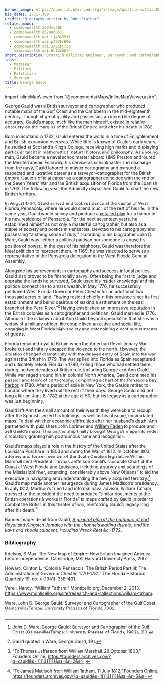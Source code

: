 ```yaml
---
banner_image: https://quod.lib.umich.edu/cgi/i/image/api/tile/wcl1ic:8328:WCL008397/5367,497,7211,3951/full/0/default.jpg
bio_dates: 1731-1789
credit: "Biography written by John Prather"
related_maps:
  - commonwealth:z603vv386
  - commonwealth:q524nd05z
  - commonwealth-oai:rj434391f
  - commonwealth-oai:p267br69m
  - commonwealth-oai:3x81bj73g
  - commonwealth-oai:bk12d854x
short_description: Scottish military engineer, surveyor, and cartographer
tags:
  - Mapmaker
  - Military
  - Politician
  - Surveyor
title: George Gauld
---
```


import InlineMapViewer from "@components/Maps/InlineMapViewer.astro";

George Gauld was a British surveyor and cartographer who produced notable maps of the Gulf Coast and the Caribbean in the mid-eighteenth century. Though of great quality and possessing an incredible degree of accuracy, Gauld’s maps, much like the man himself, existed in relative obscurity on the margins of the British Empire until after his death in 1782.

Born in Scotland in 1732, Gauld entered the world in a time of Enlightenment and British expansion overseas. While little is known of Gauld’s early years, he studied at Scotland’s King’s College, receiving high marks and displaying particular talent in mathematics, natural history, and philosophy. As a young man, Gauld became a naval schoolmaster aboard HMS Preston and toured the Mediterranean. Following his service as schoolmaster and discharge from the navy, Gauld labored to master cartography and pursued a respected and lucrative career as a surveyor-cartographer for the British Empire. Gauld’s official career as a cartographer coincided with the end of the Seven Years’ War and the British acquisition of Florida from the Spanish in 1763. The following year, the Admiralty dispatched Gauld to chart the new British territory.

In August 1764, Gauld arrived and took residence at the capital of West Florida, Pensacola, where he would spend much of the rest of his life. In the same year, Gauld would survey and produce a [detailed plan](/maps/commonwealth:q524nd05z) for a harbor in his new residence of Pensacola. For the next seventeen years, he established himself as not only a masterful cartographer, but also as a staple of society and politics in Pensacola. Devoted to his cartography and possessing “a strong sense of duty,” according to his biographer John D. Ware, Gauld was neither a political partisan nor someone to abuse his position of power.[^1] In the eyes of his neighbors, Gauld was therefore the ideal politician to represent them. In 1769, he was selected to serve as a representative of the Pensacola delegation to the West Florida General Assembly.

<InlineMapViewer identifier="commonwealth__q524nd05z" />

Alongside his achievements in cartography and success in local politics, Gauld also proved to be financially savvy. Often being the first to judge and appraise the lands he surveyed, Gauld used his insider knowledge and his political connections to amass wealth. In May 1776, he successfully petitioned West Florida Governor Peter Chester for an additional two thousand acres of land, “having resided chiefly in this province since its first establishment and being desirous of making a settlement on the east branch of the Peral River.”[^2] Having established an impressive reputation in the British colonies as a cartographer and politician, Gauld married in 1776. Although little is known about Ann Gauld beyond speculation that she was a widow of a military officer, the couple lived an active and social life, engaging in West Florida high society and entertaining a continuous stream of guests.

Florida remained loyal to Britain when the American Revolutionary War broke out and initially escaped the violence to the north. However, the situation changed dramatically with the delayed entry of Spain into the war against the British in 1779. The war spilled into Florida as Spain recaptured and ultimately retook Florida in 1780, exiling those who had settled there during the two decades of British rule, including George and Ann Gauld. While war raged around him in colonial North America, Gauld continued his passion and talent of cartography, completing [a chart of the Pensacola bay harbor](/maps/commonwealth:z603vv386) in 1780. After a period of exile in New York, the Gaulds retired to London where they lived out the rest of their days. George Gauld died not long after on June 8, 1782 at the age of 50, but his legacy as a cartographer was just beginning.

Gauld left Ann the small amount of their wealth they were able to recoup after the Spanish seized his holdings, as well as his obscure, uncirculated maps. To deal with her economic difficulties after her husband’s death, Ann partnered with publishers John Lorimer and [William Faden](/people/william-faden) to produce and sell Gauld’s maps. This partnership finally brought George’s maps into wider circulation, granting him posthumous fame and recognition.

Gauld’s maps played a role in the history of the United States after the Louisiana Purchase in 1803 and during the War of 1812. In October 1803, attorney and former member of the South Carolina legislature William Marshall sent President Thomas Jefferson Gauld’s “accurate Chart of the Coast of West Florida and Louisiana, including a survey and soundings of the Mississippi river, extending, considerably above New Orleans” to aid the executive in navigating and understanding the newly acquired territory.[^3] Gauld’s map made another resurgence during James Madison’s presidency. In July 1812, Madison’s friend and informal naval advisor, William Tatham, stressed to the president the need to produce “similar documents of the British operations & works in Florida” to maps crafted by Gauld in order to combat the British in this theater of war, reinforcing Gauld’s legacy long after his death.[^4]

Banner image: detail from Gauld, [_A general plan of the harbours of Port Royal and Kingston Jamaica with the channels leading thereto, and the kays and shoals adjacent; including Wreck Reef &c,_ 1772](/maps/commonwealth-oai:rj434391f).

[^1]: John D. Ware, George Gauld: Surveyor and Cartographer of the Gulf Coast (Gainesville/Tampa: University Presses of Florida, 1982), 210.

[^2]: Gauld quoted in Ware, George Gauld, 191.

[^3]: “To Thomas Jefferson from William Marshall, 29 October 1803,” Founders Online, https://founders.archives.gov/?q=gauld&s=1111311111&sa=&r=2&sr=.

[^4]: “To James Madison from William Tatham, 11 July 1812,” Founders Online, https://founders.archives.gov/?q=gauld&s=1111311111&sa=&r=5&sr=

### Bibliography

Edelson, S Max. The New Map of Empire: How Britain Imagined America before Independence. Cambridge, MA: Harvard University Press, 2017.

Howard, Clinton L. “Colonial Pensacola: The British Period Part III: The Administration of Governor Chester, 1770-1781.” The Florida Historical Quarterly 19, no. 4 (1941): 368–401.

Verell, Nancy. “William Tatham.” Monticello.org, December 2, 2013. https://www.monticello.org/site/research-and-collections/william-tatham.

Ware, John D. George Gauld: Surveyor and Cartographer of the Gulf Coast. Gainesville/Tampa: University Presses of Florida, 1982.

***

